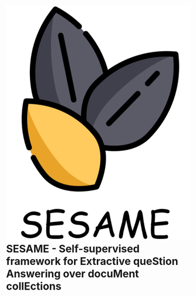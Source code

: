 # ![Logo](sesame_logo.png) SESAME - Self-supervised framework for Extractive queStion Answering over docuMent collEctions
